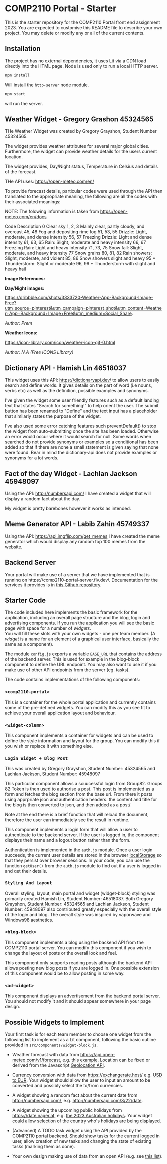# COMP2110 Portal - Starter

This is the starter repository for the COMP2110 Portal front end assignment 2023. You are
expected to customise this README file to describe your own project.  You may delete or modify
any or all of the current contents.

## Installation

The project has no external dependencies, it uses Lit via a CDN load directly into
the HTML page.   Node is used only to run a local HTTP server.

```bash
npm install
```

Will install the `http-server` node module.

```bash
npm start
```

will run the server.

## Weather Widget - Gregory Grashon 45324565

THe Weather Widget was created by Gregory Grayshon, Student Number 45324565.

The widget provides weather attributes for several major global cities. Furthermore, the widget can provide weather details for the users current location.

The widget provides, Day/Night status, Temperature in Celsius and details of the forecast.

THe API uses: https://open-meteo.com/en/

To provide forecast details, particular codes were used through the API then translated to the appropriate meaning, the following are all the codes with their associated meanings:

NOTE: The folowing information is taken from https://open-meteo.com/en/docs

Code	                Description
0	                    Clear sky
1, 2, 3	                Mainly clear, partly cloudy, and overcast
45, 48	                Fog and depositing rime fog
51, 53, 55	            Drizzle: Light, moderate, and dense intensity
56, 57	                Freezing Drizzle: Light and dense intensity
61, 63, 65	            Rain: Slight, moderate and heavy intensity
66, 67	                Freezing Rain: Light and heavy intensity
71, 73, 75	            Snow fall: Slight, moderate, and heavy intensity
77	                    Snow grains
80, 81, 82	            Rain showers: Slight, moderate, and violent
85, 86	                Snow showers slight and heavy
95 *	                Thunderstorm: Slight or moderate
96, 99 *	            Thunderstorm with slight and heavy hail


<b>Image References:</b>

<b>Day/Night images:</b> 

https://dribbble.com/shots/3333720-Weather-App-Background-Image-Free?utm_source=pinterest&utm_campaign=pinterest_shot&utm_content=Weather+App+Background+Image+Free&utm_medium=Social_Share. 

<i>Author: Prem</i>

<b>Weather Icons:</b>

https://icon-library.com/icon/weather-icon-gif-0.html

<i>Author: N.A (Free ICONS Library)</i>

## Dictionary API - Hamish Lin 46518037
This widget uses this API: https://dictionaryapi.dev/ to allow users to easily search and define words. It gives details on the part of word (i.e nouns, verbs etc) as well as the definition, possible examples and synonyms.

I've given the widget some user friendly features such as a default landing text that states "Search for something!" to help orient the user. The submit button has been renamed to "Define" and the text input has a placeholder that similarly states the purpose of the widget.

I've also used some error catching features such preventDefault() to stop the widget from auto-submitting once the site has been loaded. Otherwise an error would occur where it would search for null. Some words when searched do not provide synonyms or examples so a conditional has been added so that if there are none a small statement is given saying that none were found. Bear in mind the dictionary-api does not provide examples or synonyms for a lot words. 

## Fact of the day Widget - Lachlan Jackson 45948097
Using the API: http://numbersapi.com/ I have created a widget that will display a random fact about the day.

My widget is pretty barebones however it works as intended.

## Meme Generator API - Labib Zahin 45749337
Using the API: https://api.imgflip.com/get_memes I have created the meme generator which would display any random top 100 memes from the website. 

## Backend Server

Your portal will make use of a server that we have implemented that is running on <https://comp2110-portal-server.fly.dev/>.   Documentation for the services it provides
is in [this Github repository](https://github.com/COMP2110-2023/comp2110-portal-server/).

## Starter Code

The code included here implements the basic framework for the application, including
an overall page structure and the blog, login and advertising components.  If you run
the application you will see the basic page with space for a number of _widgets_.  
You will fill these slots with your own widgets - one per team member. (A _widget_
is a name for an element of a graphical user interface, basically the same as a
component).

The module `config.js` exports a variable `BASE_URL` that contains the address
of the backend server. This is used for example in the blog-block component
to define the URL endpoint.  You may also want to use it if you make use of
other API endpoints from the server (eg. tasks).

The code contains implementations of the following components:

### `<comp2110-portal>`

This is a container for the whole portal application and currently contains 
some of the pre-defined widgets.  You can modify this as you see fit to achieve
your overall application layout and behaviour.

### `<widget-column>`

This component implements a container for widgets and can be used to define
the style information and layout for the group.  You can modify this if you
wish or replace it with something else.

### `Login Widget + Blog Post`

This was created by Gregory Grayshon, Student Number: 45324565 and Lachlan Jackson, Student Number: 45948097

This particular component allows a scuucessful login from Group82. Groups 82 Token is then used
to authorise a post. This post is implemented as a form and fetches the blog section from the 
base url. From there it posts using apprpriate json and authentication headers.
the content and title for the blog is then converted to json, and then added as a post/

Note at the end there is a brief function that will reload the document, therefore the user
can immediately see the result in runtime.

This component implements a login form that will allow a user to authenticate to the
backend server.   If the user is logged in, the component displays their name and
a logout button rather than the form.  

Authentication is implemented in the `auth.js` module.  Once a user login succeeds,
the current user details are stored in the browser [localStorage](https://developer.mozilla.org/en-US/docs/Web/API/Web_Storage_API/Using_the_Web_Storage_API) so that
they persist over browser sessions.  In your code, you can use the function
`getUser()` from the `auth.js` module to find out if a user is logged in and get
their details.  

### `Styling And Layout`
Overall styling, layout, main portal and widget (widget-block) styling was primarily created Hamish Lin, Student Number: 46518037. Both Gregory Grayshon, Student Number: 45324565 and Lachlan Jackson, Student Number: 45948097 also contributed greatly especially with the overall style of the login and blog. The overall style was inspired by vaporwave and Windows98 aesthetics. 

### `<blog-block>`

This component implements a blog using the backend API from the COMP2110 portal server.
You can modify this component if you wish to change the layout of posts or the overall look and feel.  

This component only supports reading posts although the backend API allows posting new blog
posts if you are logged in.  One possible extension of this component would be to allow
posting in some way.

### `<ad-widget>`

This component displays an advertisement from the backend portal server. You should not
modify it and it should appear somewhere in your page design.


## Possible Widgets to Implement

Your first task is for each team member to choose one widget from the following list
to implement as a Lit component, following the basic outline provided in
`src/components/widget-block.js`.

* Weather forecast with data from <https://api.open-meteo.com/v1/forecast>, e.g.
[this example](https://api.open-meteo.com/v1/forecast?latitude=-33.87&longitude=151.21&current_weather=true).  Location can be fixed or derived from the Javascript 
[Geolocation API](https://developer.mozilla.org/en-US/docs/Web/API/Geolocation_API).

* Currency conversion with data from <https://exchangerate.host/> e.g. 
[USD to EUR](https://api.exchangerate.host/convert?from=USD&to=EUR).  Your widget should
allow the user to input an amount to be converted and possibly select the to/from
currencies.

* A widget showing a random fact about the current date from <http://numbersapi.com/>,
e.g. <http://numbersapi.com/3/22/date>.

* A widget showing the upcoming public holidays from <https://date.nager.at>, e.g.
[the 2023 Australian holidays](https://date.nager.at/api/v2/publicholidays/2023/AU).
Your widget could allow selection of the country who's holidays are being displayed.

* (Advanced) A TODO task widget using the API provided by the COMP2110 portal backend.
Should show tasks for the current logged in user, allow creation of new tasks and
changing the state of existing tasks (marking them as done).

* Your own design making use of data from an open API (e.g. see [this list](https://mixedanalytics.com/blog/list-actually-free-open-no-auth-needed-apis/)).

